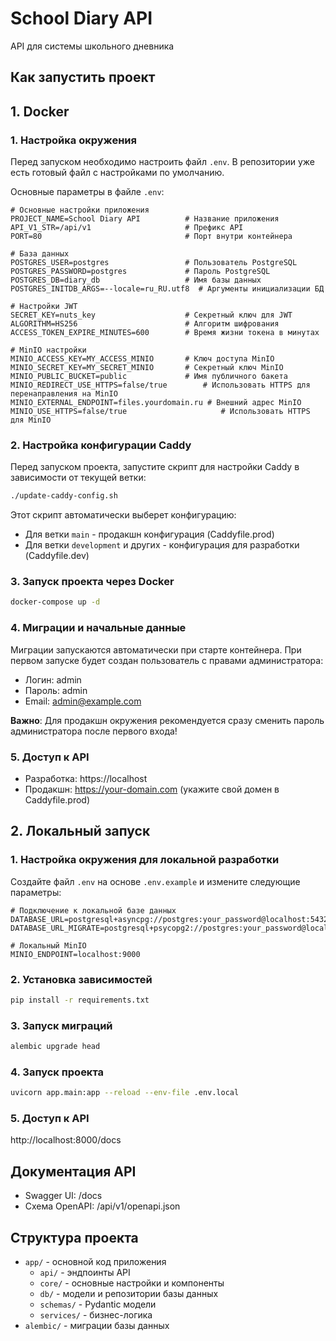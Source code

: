 # School Diary API

API для системы школьного дневника

## Как запустить проект

## 1. Docker

### 1. Настройка окружения

Перед запуском необходимо настроить файл `.env`. В репозитории уже есть готовый файл с настройками по умолчанию.

Основные параметры в файле `.env`:

```
# Основные настройки приложения
PROJECT_NAME=School Diary API          # Название приложения
API_V1_STR=/api/v1                     # Префикс API
PORT=80                                # Порт внутри контейнера

# База данных
POSTGRES_USER=postgres                 # Пользователь PostgreSQL
POSTGRES_PASSWORD=postgres             # Пароль PostgreSQL
POSTGRES_DB=diary_db                   # Имя базы данных
POSTGRES_INITDB_ARGS=--locale=ru_RU.utf8  # Аргументы инициализации БД

# Настройки JWT
SECRET_KEY=nuts_key                    # Секретный ключ для JWT
ALGORITHM=HS256                        # Алгоритм шифрования
ACCESS_TOKEN_EXPIRE_MINUTES=600        # Время жизни токена в минутах

# MinIO настройки
MINIO_ACCESS_KEY=MY_ACCESS_MINIO       # Ключ доступа MinIO
MINIO_SECRET_KEY=MY_SECRET_MINIO       # Секретный ключ MinIO
MINIO_PUBLIC_BUCKET=public             # Имя публичного бакета
MINIO_REDIRECT_USE_HTTPS=false/true        # Использовать HTTPS для перенаправления на MinIO
MINIO_EXTERNAL_ENDPOINT=files.yourdomain.ru # Внешний адрес MinIO
MINIO_USE_HTTPS=false/true                     # Использовать HTTPS для MinIO
```

### 2. Настройка конфигурации Caddy

Перед запуском проекта, запустите скрипт для настройки Caddy в зависимости от текущей ветки:
```bash
./update-caddy-config.sh
```

Этот скрипт автоматически выберет конфигурацию:
- Для ветки `main` - продакшн конфигурация (Caddyfile.prod)
- Для ветки `development` и других - конфигурация для разработки (Caddyfile.dev)

### 3. Запуск проекта через Docker
```bash
docker-compose up -d
```

### 4. Миграции и начальные данные

Миграции запускаются автоматически при старте контейнера. При первом запуске будет создан пользователь с правами администратора:

- Логин: admin
- Пароль: admin
- Email: admin@example.com

**Важно**: Для продакшн окружения рекомендуется сразу сменить пароль администратора после первого входа!

### 5. Доступ к API
- Разработка: https://localhost
- Продакшн: https://your-domain.com (укажите свой домен в Caddyfile.prod)

## 2. Локальный запуск

### 1. Настройка окружения для локальной разработки

Создайте файл `.env` на основе `.env.example` и измените следующие параметры:

```
# Подключение к локальной базе данных
DATABASE_URL=postgresql+asyncpg://postgres:your_password@localhost:5432/diary_db
DATABASE_URL_MIGRATE=postgresql+psycopg2://postgres:your_password@localhost:5432/diary_db

# Локальный MinIO
MINIO_ENDPOINT=localhost:9000
```

### 2. Установка зависимостей
```bash
pip install -r requirements.txt
```

### 3. Запуск миграций
```bash
alembic upgrade head
```

### 4. Запуск проекта
```bash
uvicorn app.main:app --reload --env-file .env.local
```

### 5. Доступ к API
http://localhost:8000/docs


## Документация API
- Swagger UI: /docs
- Схема OpenAPI: /api/v1/openapi.json

## Структура проекта
- `app/` - основной код приложения
  - `api/` - эндпоинты API
  - `core/` - основные настройки и компоненты
  - `db/` - модели и репозитории базы данных
  - `schemas/` - Pydantic модели
  - `services/` - бизнес-логика
- `alembic/` - миграции базы данных
